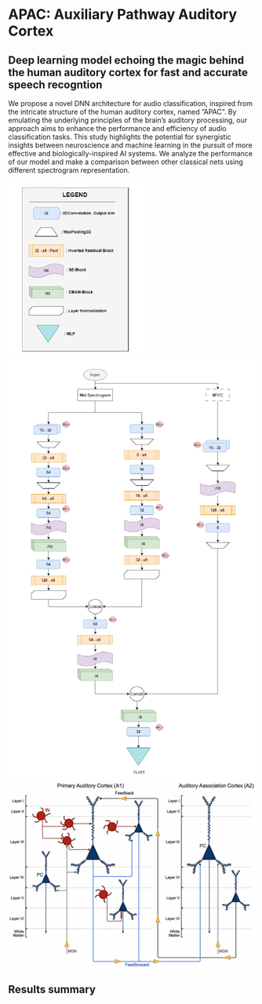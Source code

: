 # APAC: Auxiliary Pathway Auditory Cortex
## Deep learning model echoing the magic behind the human auditory cortex for fast and accurate speech recogntion

We propose a novel DNN architecture for audio classification, inspired from the intricate structure of the human auditory cortex, named ”APAC”. By emulating the underlying principles of the brain’s auditory processing, our approach aims to enhance the performance and efficiency of audio classification tasks. This study highlights the potential for synergistic insights between neuroscience and machine learning in the pursuit of more effective and biologically-inspired AI systems. We analyze the performance of our model and make a comparison between other classical nets using different spectrogram representation.



![Screenshot](legend.PNG)
![Screenshot](apac.PNG)
![Screenshot](ac.jpg)

## Results summary
